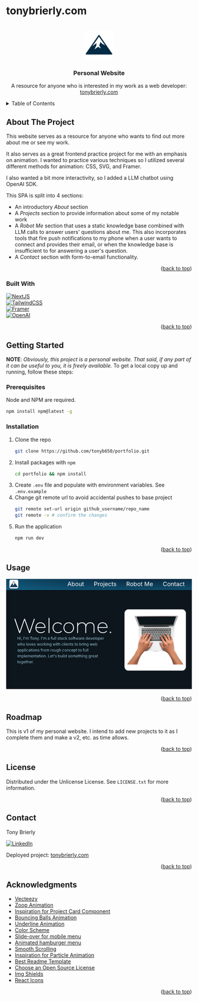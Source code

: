 # tonybrierly.com
<a id="readme-top"></a>
<!-- PROJECT LOGO -->
<br />
<div align="center">
  <a href="https://github.com/tonyb650/portfolio">
    <img src="./public/web-app-manifest-512x512.png" alt="Logo" width="80" height="80">
  </a>

  <h3 align="center">Personal Website </h3>

  <p align="center">
    A resource for anyone who is interested in my work as a web developer: <a href="https://tonybrierly.com">tonybrierly.com</a>
    <br />
  </p>
</div>


<!-- TABLE OF CONTENTS -->
<details>
  <summary>Table of Contents</summary>
  <ol>
    <li>
      <a href="#about-the-project">About The Project</a>
      <ul>
        <li><a href="#built-with">Built With</a></li>
      </ul>
    </li>
    <li>
      <a href="#getting-started">Getting Started</a>
      <ul>
        <li><a href="#prerequisites">Prerequisites</a></li>
        <li><a href="#installation">Installation</a></li>
      </ul>
    </li>
    <li><a href="#usage">Usage</a></li>
    <li><a href="#roadmap">Roadmap</a></li>
    <li><a href="#license">License</a></li>
    <li><a href="#contact">Contact</a></li>
    <li><a href="#acknowledgments">Acknowledgments</a></li>
  </ol>
</details>



<!-- ABOUT THE PROJECT -->
## About The Project

This website serves as a resource for anyone who wants to find out more about me or see my work.

It also serves as a great frontend practice project for me with an emphasis on animation. I wanted to practice various techniques so I utilized several different methods for animation: CSS, SVG, and Framer.

I also wanted a bit more interactivity, so I added a LLM chatbot using OpenAI SDK.

This SPA is split into 4 sections:
* An introductory *About* section
* A *Projects* section to provide information about some of my notable work
* A *Robot Me* section that uses a static knowledge base combined with LLM calls to answer users' questions about me. This also incorporates tools that fire push notifications to my phone when a user wants to connect and provides their email, or when the knowledge base is insufficient to for answering a user's question.
* A *Contact* section with form-to-email functionality.

<p align="right">(<a href="#readme-top">back to top</a>)</p>

### Built With
[![NextJS][Next.js]][NextJS-url]\
[![TailwindCSS][TailwindCSS.com]][Tailwind-url]\
[![Framer][Framer.com]][Framer-url]\
[![OpenAI][Openai.com]][Openai-url]


<p align="right">(<a href="#readme-top">back to top</a>)</p>



<!-- GETTING STARTED -->
## Getting Started

**NOTE**: *Obviously, this project is a personal website. That said, if any part of it can be useful to you, it is freely available.* To get a local copy up and running, follow these steps:

### Prerequisites

Node and NPM are required.
  ```sh
  npm install npm@latest -g
  ```

### Installation
1. Clone the repo
   ```sh
   git clone https://github.com/tonyb650/portfolio.git
   ```
2. Install packages with `npm`
   ```sh
   cd portfolio && npm install
   ```
3. Create `.env` file and populate with environment variables. See `.env.example`
4. Change git remote url to avoid accidental pushes to base project
   ```sh
   git remote set-url origin github_username/repo_name
   git remote -v # confirm the changes
   ```
5. Run the application
   ```sh
   npm run dev
   ```

<p align="right">(<a href="#readme-top">back to top</a>)</p>



<!-- USAGE EXAMPLES -->
## Usage

![About Section Screen Shot][about-screenshot]

<p align="right">(<a href="#readme-top">back to top</a>)</p>



<!-- ROADMAP -->
## Roadmap

This is v1 of my personal website. I intend to add new projects to it as I complete them and make a v2, etc. as time allows.

<p align="right">(<a href="#readme-top">back to top</a>)</p>



<!-- LICENSE -->
## License

Distributed under the Unlicense License. See `LICENSE.txt` for more information.

<p align="right">(<a href="#readme-top">back to top</a>)</p>



<!-- CONTACT -->
## Contact

Tony Brierly

[![LinkedIn][linkedin-shield]][linkedin-url]

Deployed project: [tonybrierly.com](https://tonybrierly.com)

<p align="right">(<a href="#readme-top">back to top</a>)</p>



<!-- ACKNOWLEDGMENTS -->
## Acknowledgments

* [Vecteezy](https://www.vecteezy.com/free-png/hands)
* [Zoop Animation](https://www.youtube.com/watch?v=blUpQMJjObE)
* [Inspiration for Project Card Component](https://www.hover.dev/components/cards)
* [Bouncing Balls Animation](https://www.youtube.com/watch?v=mqPbfNwUJRI)
* [Underline Animation](https://stackoverflow.com/questions/70906977/tailwind-underline-hover-animation)
* [Color Scheme](https://www.pinterest.com/pin/264164334380470991/)
* [Slide-over for mobile menu](https://www.youtube.com/watch?v=RI9sG74RSq8)
* [Animated hamburger menu](https://www.youtube.com/watch?v=JLfBo4p9ANw)
* [Smooth Scrolling](https://www.youtube.com/watch?v=MjHlltcA-nA)
* [Inspiration for Particle Animation](https://www.youtube.com/watch?v=m9fXNVFC1qI)
* [Best Readme Template](https://github.com/othneildrew/Best-README-Template)
* [Choose an Open Source License](https://choosealicense.com)
* [Img Shields](https://shields.io)
* [React Icons](https://react-icons.github.io/react-icons/search)

<p align="right">(<a href="#readme-top">back to top</a>)</p>



<!-- MARKDOWN LINKS & IMAGES -->
<!-- https://www.markdownguide.org/basic-syntax/#reference-style-links -->

[about-screenshot]: public/images/about_screenshot.png

[linkedin-shield]: https://img.shields.io/badge/-LinkedIn-black.svg?style=for-the-badge&logo=linkedin&colorB=555
[linkedin-url]: https://linkedin.com/in/tony-brierly

[Next.js]: https://img.shields.io/badge/Nextjs-000000?style=for-the-badge&logo=next.js&logoColor=ffffff
[Nextjs-url]: https://nextjs.org/

[TailwindCSS.com]: https://img.shields.io/badge/tailwindcss-041f30?style=for-the-badge&logo=tailwindcss&logoColor=00bcff
[Tailwind-url]: https://tailwindcss.com

[Framer.com]: https://img.shields.io/badge/framer-000000?style=for-the-badge&logo=framer&logoColor=0055ff
[Framer-url]: https://framer.com/

[Openai.com]: https://img.shields.io/badge/OpenAI-412991?style=for-the-badge&logo=openai&logoColor=white
[Openai-url]: https://platform.openai.com/
